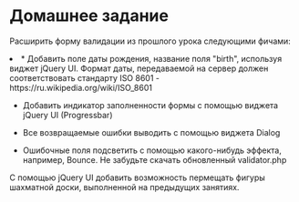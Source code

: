 # Домашнее задание 
Расширить форму валидации из прошлого урока следующими фичами:
<li>
*	Добавить поле даты рождения, название поля "birth", используя виджет jQuery UI. Формат даты, передаваемой на сервер должен соответствовать стандарту ISO 8601 - https://ru.wikipedia.org/wiki/ISO_8601

*	Добавить индикатор заполненности формы с помощью виджета jQuery UI (Progressbar)

*	Все возвращаемые ошибки выводить с помощью виджета Dialog

*	Ошибочные поля подсветить с помощью какого-нибудь эффекта, например, Bounce.
Не забудьте скачать обновленный validator.php
</li>

C помощью jQuery UI добавить возможность пермещать фигуры шахматной доски, выполненной на предыдущих занятиях.
